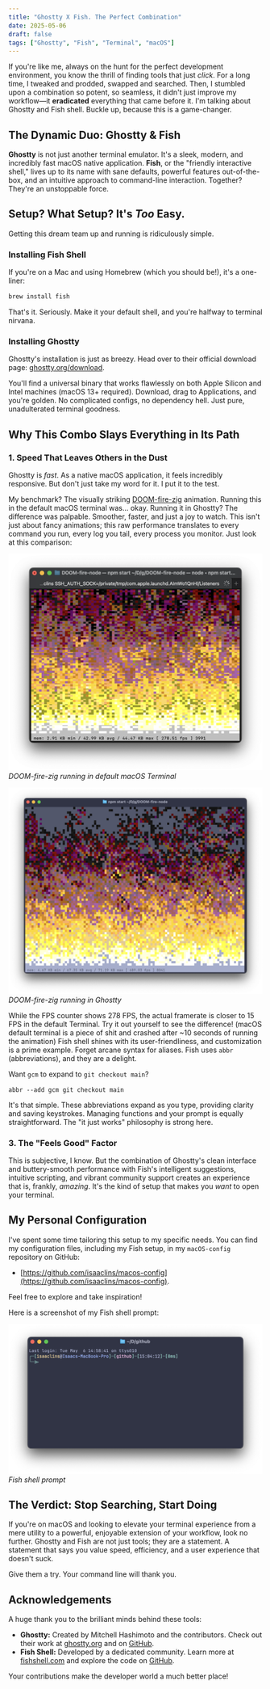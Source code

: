 ```yaml
---
title: "Ghostty X Fish. The Perfect Combination"
date: 2025-05-06
draft: false
tags: ["Ghostty", "Fish", "Terminal", "macOS"]
---
```


If you're like me, always on the hunt for the perfect development environment, you know the thrill of finding tools that just _click_. For a long time, I tweaked and prodded, swapped and searched. Then, I stumbled upon a combination so potent, so seamless, it didn't just improve my workflow—it **eradicated** everything that came before it. I'm talking about Ghostty and Fish shell. Buckle up, because this is a game-changer.

## The Dynamic Duo: Ghostty & Fish

**Ghostty** is not just another terminal emulator. It's a sleek, modern, and incredibly fast macOS native application. **Fish**, or the "friendly interactive shell," lives up to its name with sane defaults, powerful features out-of-the-box, and an intuitive approach to command-line interaction. Together? They're an unstoppable force.

## Setup? What Setup? It's _Too_ Easy.

Getting this dream team up and running is ridiculously simple.

### Installing Fish Shell

If you're on a Mac and using Homebrew (which you should be!), it's a one-liner:

```bash
brew install fish
```

That's it. Seriously. Make it your default shell, and you're halfway to terminal nirvana.

### Installing Ghostty

Ghostty's installation is just as breezy. Head over to their official download page: [ghostty.org/download](https://ghostty.org/download).

You'll find a universal binary that works flawlessly on both Apple Silicon and Intel machines (macOS 13+ required). Download, drag to Applications, and you're golden. No complicated configs, no dependency hell. Just pure, unadulterated terminal goodness.

## Why This Combo Slays Everything in Its Path

### 1. Speed That Leaves Others in the Dust

Ghostty is _fast_. As a native macOS application, it feels incredibly responsive. But don't just take my word for it. I put it to the test.

My benchmark? The visually striking [DOOM-fire-zig](https://github.com/const-void/DOOM-fire-zig) animation. Running this in the default macOS terminal was… okay. Running it in Ghostty? The difference was palpable. Smoother, faster, and just a joy to watch. This isn't just about fancy animations; this raw performance translates to every command you run, every log you tail, every process you monitor.
Just look at this comparison:

![DOOM-fire-zig running in default macOS Terminal](https://github.com/isaaclins/isaaclins.github.io/blob/main/assets/img/doom-fire-zig-default-terminal.png?raw=true)
_DOOM-fire-zig running in default macOS Terminal_

![DOOM-fire-zig running in Ghostty](https://github.com/isaaclins/isaaclins.github.io/blob/main/assets/img/doom-fire-zig-ghostty-terminal.png?raw=true)
_DOOM-fire-zig running in Ghostty_

While the FPS counter shows 278 FPS, the actual framerate is closer to 15 FPS in the default Terminal. Try it out yourself to see the difference!
(macOS default terminal is a piece of shit and crashed after ~10 seconds of running the animation)
Fish shell shines with its user-friendliness, and customization is a prime example. Forget arcane syntax for aliases. Fish uses `abbr` (abbreviations), and they are a delight.

Want `gcm` to expand to `git checkout main`?

```fish
abbr --add gcm git checkout main
```

It's that simple. These abbreviations expand as you type, providing clarity and saving keystrokes. Managing functions and your prompt is equally straightforward. The "it just works" philosophy is strong here.

### 3. The "Feels Good" Factor

This is subjective, I know. But the combination of Ghostty's clean interface and buttery-smooth performance with Fish's intelligent suggestions, intuitive scripting, and vibrant community support creates an experience that is, frankly, _amazing_. It's the kind of setup that makes you _want_ to open your terminal.

## My Personal Configuration

I've spent some time tailoring this setup to my specific needs. You can find my configuration files, including my Fish setup, in my `macOS-config` repository on GitHub:

- [https://github.com/isaaclins/macos-config](https://github.com/isaaclins/macos-config).

Feel free to explore and take inspiration!

Here is a screenshot of my Fish shell prompt:

![Fish shell prompt](https://github.com/isaaclins/isaaclins.github.io/blob/main/assets/img/fish-shell-prompt.png?raw=true)
_Fish shell prompt_

## The Verdict: Stop Searching, Start Doing

If you're on macOS and looking to elevate your terminal experience from a mere utility to a powerful, enjoyable extension of your workflow, look no further. Ghostty and Fish are not just tools; they are a statement. A statement that says you value speed, efficiency, and a user experience that doesn't suck.

Give them a try. Your command line will thank you.

## Acknowledgements

A huge thank you to the brilliant minds behind these tools:

- **Ghostty:** Created by Mitchell Hashimoto and the contributors. Check out their work at [ghostty.org](https://ghostty.org) and on [GitHub](https://github.com/ghostty-org/ghostty).
- **Fish Shell:** Developed by a dedicated community. Learn more at [fishshell.com](https://fishshell.com) and explore the code on [GitHub](https://github.com/fish-shell/fish-shell).

Your contributions make the developer world a much better place!
